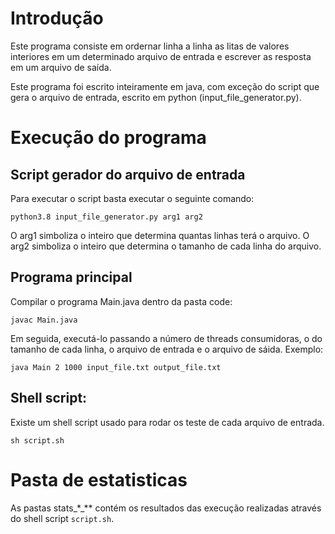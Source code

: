 # Introdução

Este programa consiste em ordernar linha a linha as litas de valores interiores em um determinado arquivo de entrada e escrever as resposta em um arquivo de saída.

Este programa foi escrito inteiramente em java, com exceção do script que gera o arquivo de entrada, escrito em python (input_file_generator.py).

# Execução do programa

## Script gerador do arquivo de entrada

Para executar o script basta executar o seguinte comando:

`python3.8 input_file_generator.py arg1 arg2`

O arg1 simboliza o inteiro que determina quantas linhas terá o arquivo.
O arg2 simboliza o inteiro que determina o tamanho de cada linha do arquivo.

## Programa principal

Compilar o programa Main.java dentro da pasta code:

`javac Main.java`

Em seguida, executá-lo passando a número de threads consumidoras, o do tamanho de cada linha, o arquivo de entrada e o arquivo de sáida. Exemplo:

`java Main 2 1000 input_file.txt output_file.txt`

## Shell script:

Existe um shell script usado para rodar os teste de cada arquivo de entrada.

`sh script.sh`


# Pasta de estatisticas
As pastas stats_*_** contém os resultados das execução realizadas através do shell script `script.sh`.